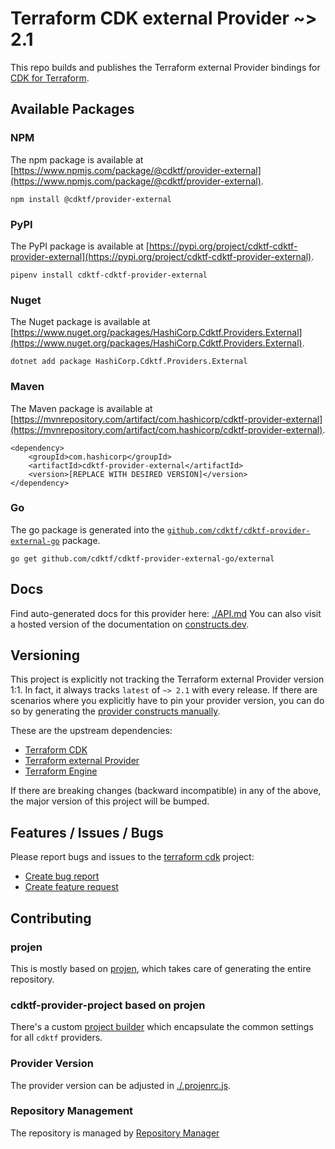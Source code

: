 
# Terraform CDK external Provider ~> 2.1

This repo builds and publishes the Terraform external Provider bindings for [CDK for Terraform](https://cdk.tf).

## Available Packages

### NPM

The npm package is available at [https://www.npmjs.com/package/@cdktf/provider-external](https://www.npmjs.com/package/@cdktf/provider-external).

`npm install @cdktf/provider-external`

### PyPI

The PyPI package is available at [https://pypi.org/project/cdktf-cdktf-provider-external](https://pypi.org/project/cdktf-cdktf-provider-external).

`pipenv install cdktf-cdktf-provider-external`

### Nuget

The Nuget package is available at [https://www.nuget.org/packages/HashiCorp.Cdktf.Providers.External](https://www.nuget.org/packages/HashiCorp.Cdktf.Providers.External).

`dotnet add package HashiCorp.Cdktf.Providers.External`

### Maven

The Maven package is available at [https://mvnrepository.com/artifact/com.hashicorp/cdktf-provider-external](https://mvnrepository.com/artifact/com.hashicorp/cdktf-provider-external).

```
<dependency>
    <groupId>com.hashicorp</groupId>
    <artifactId>cdktf-provider-external</artifactId>
    <version>[REPLACE WITH DESIRED VERSION]</version>
</dependency>
```


### Go

The go package is generated into the [`github.com/cdktf/cdktf-provider-external-go`](https://github.com/cdktf/cdktf-provider-external-go) package.

`go get github.com/cdktf/cdktf-provider-external-go/external`

## Docs

Find auto-generated docs for this provider here: [./API.md](./API.md)
You can also visit a hosted version of the documentation on [constructs.dev](https://constructs.dev/packages/@cdktf/provider-external).

## Versioning

This project is explicitly not tracking the Terraform external Provider version 1:1. In fact, it always tracks `latest` of `~> 2.1` with every release. If there are scenarios where you explicitly have to pin your provider version, you can do so by generating the [provider constructs manually](https://cdk.tf/imports).

These are the upstream dependencies:

- [Terraform CDK](https://cdk.tf)
- [Terraform external Provider](https://github.com/terraform-providers/terraform-provider-external)
- [Terraform Engine](https://terraform.io)

If there are breaking changes (backward incompatible) in any of the above, the major version of this project will be bumped.

## Features / Issues / Bugs

Please report bugs and issues to the [terraform cdk](https://cdk.tf) project:

- [Create bug report](https://cdk.tf/bug)
- [Create feature request](https://cdk.tf/feature)

## Contributing

### projen

This is mostly based on [projen](https://github.com/eladb/projen), which takes care of generating the entire repository.

### cdktf-provider-project based on projen

There's a custom [project builder](https://github.com/hashicorp/cdktf-provider-project) which encapsulate the common settings for all `cdktf` providers.

### Provider Version

The provider version can be adjusted in [./.projenrc.js](./.projenrc.js).

### Repository Management

The repository is managed by [Repository Manager](https://github.com/hashicorp/cdktf-repository-manager/)

